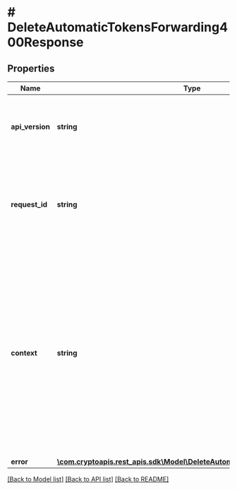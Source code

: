 # # DeleteAutomaticTokensForwarding400Response

## Properties

Name | Type | Description | Notes
------------ | ------------- | ------------- | -------------
**api_version** | **string** | Specifies the version of the API that incorporates this endpoint. |
**request_id** | **string** | Defines the ID of the request. The &#x60;requestId&#x60; is generated by Crypto APIs and it&#39;s unique for every request. |
**context** | **string** | In batch situations the user can use the context to correlate responses with requests. This property is present regardless of whether the response was successful or returned as an error. &#x60;context&#x60; is specified by the user. | [optional]
**error** | [**\com.cryptoapis.rest_apis.sdk\Model\DeleteAutomaticTokensForwardingE400**](DeleteAutomaticTokensForwardingE400.md) |  |

[[Back to Model list]](../../README.md#models) [[Back to API list]](../../README.md#endpoints) [[Back to README]](../../README.md)
